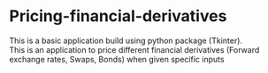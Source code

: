 # Pricing-financial-derivatives
This is a basic application build using python package (Tkinter).\
This is an application to price different financial derivatives (Forward exchange rates, Swaps, Bonds) when given specific inputs
